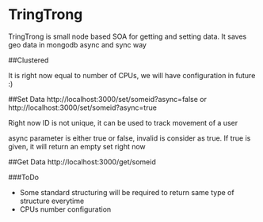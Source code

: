 # TringTrong
TringTrong is small node based SOA for getting and setting data. It saves geo data in mongodb async and sync way

##Clustered

It is right now equal to number of CPUs, we will have configuration in future :)

##Set Data
http://localhost:3000/set/someid?async=false or http://localhost:3000/set/someid?async=true


Right now ID is not unique, it can be used to track movement of a user

async parameter is either true or false, invalid is consider as true. If true is given, it will return an empty set right now


##Get Data
http://localhost:3000/get/someid


###ToDo
- Some standard structuring will be required to return same type of structure everytime
- CPUs number configuration